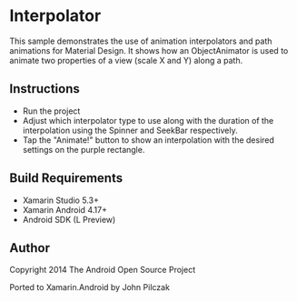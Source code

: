 Interpolator
==============

This sample demonstrates the use of animation interpolators and path animations for Material Design. It shows how an ObjectAnimator is used to animate two properties of a view (scale X and Y) along a path.

Instructions
------------

* Run the project
* Adjust which interpolator type to use along with the duration of the interpolation using the Spinner and SeekBar respectively.
* Tap the "Animate!" button to show an interpolation with the desired settings on the purple rectangle.

Build Requirements
------------------
* Xamarin Studio 5.3+
* Xamarin Android 4.17+
* Android SDK (L Preview)

Author
------ 
Copyright 2014 The Android Open Source Project

Ported to Xamarin.Android by John Pilczak
